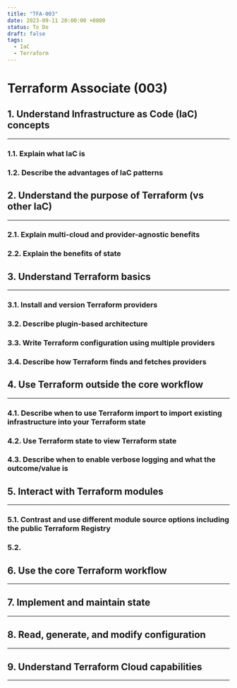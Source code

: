 ```yaml
---
title: "TFA-003"
date: 2023-09-11 20:00:00 +0800
status: To Do
draft: false
tags:
  - IaC
  - Terraform
---
```

# Terraform Associate (003)

## 1. Understand Infrastructure as Code (IaC) concepts
---
### 1.1. Explain what IaC is

### 1.2. Describe the advantages of IaC patterns

## 2. Understand the purpose of Terraform (vs other IaC)
---
### 2.1. Explain multi-cloud and provider-agnostic benefits

### 2.2. Explain the benefits of state

## 3. Understand Terraform basics
---
### 3.1. Install and version Terraform providers

### 3.2. Describe plugin-based architecture

### 3.3. Write Terraform configuration using multiple providers

### 3.4. Describe how Terraform finds and fetches providers

## 4. Use Terraform outside the core workflow
---
### 4.1. Describe when to use Terraform import to import existing infrastructure into your Terraform state

### 4.2. Use Terraform state to view Terraform state

### 4.3. Describe when to enable verbose logging and what the outcome/value is

## 5. Interact with Terraform modules
---
### 5.1. Contrast and use different module source options including the public Terraform Registry

### 5.2. 

## 6. Use the core Terraform workflow
---
## 7. Implement and maintain state
---
## 8. Read, generate, and modify configuration
---
## 9. Understand Terraform Cloud capabilities
---
